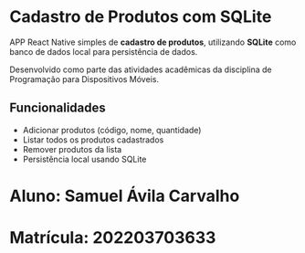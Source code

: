 # Cadastro de Produtos com SQLite

APP React Native simples de **cadastro de produtos**, utilizando **SQLite** como banco de dados local para persistência de dados.

Desenvolvido como parte das atividades acadêmicas da disciplina de Programação para Dispositivos Móveis.

## Funcionalidades

- Adicionar produtos (código, nome, quantidade)
- Listar todos os produtos cadastrados
- Remover produtos da lista
- Persistência local usando SQLite

# Aluno: Samuel Ávila Carvalho
# Matrícula: 202203703633

